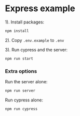 # Express example

1). Install packages:
```bash
npm install
```

2). Copy `.env.example` to `.env`

3). Run cypress and the server:
```bash
npm run start
```

### Extra options

Run the server alone:
```bash
npm run server
```

Run cypress alone:
```bash
npm run cypress
```
